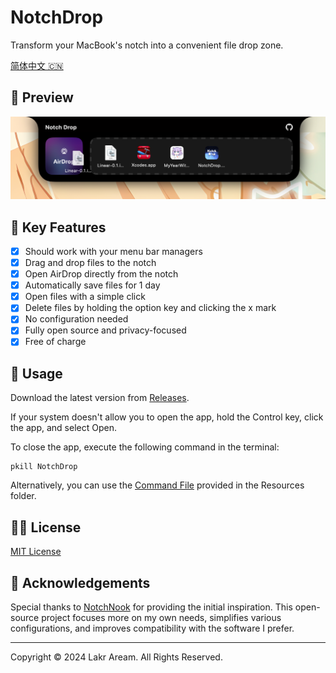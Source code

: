 # NotchDrop

Transform your MacBook's notch into a convenient file drop zone.

[简体中文 🇨🇳](./Resources/i18n/zh-Hans/README.md)

## 👀 Preview

![Screenshot](./Resources/截屏2024-07-08%2003.14.34.png)

## 🌟 Key Features

- [x] Should work with your menu bar managers
- [x] Drag and drop files to the notch
- [x] Open AirDrop directly from the notch
- [x] Automatically save files for 1 day
- [x] Open files with a simple click
- [x] Delete files by holding the option key and clicking the x mark
- [x] No configuration needed
- [x] Fully open source and privacy-focused
- [x] Free of charge

## 🚀 Usage

Download the latest version from [Releases](https://github.com/Lakr233/NotchDrop/releases).

If your system doesn't allow you to open the app, hold the Control key, click the app, and select Open.

To close the app, execute the following command in the terminal:

```shell
pkill NotchDrop
```

Alternatively, you can use the [Command File](./Resources/KillNotchDrop.command) provided in the Resources folder.

## 🧑‍⚖️ License

[MIT License](./LICENSE)

## 🥰 Acknowledgements

Special thanks to [NotchNook](https://lo.cafe/notchnook) for providing the initial inspiration. This open-source project focuses more on my own needs, simplifies various configurations, and improves compatibility with the software I prefer.

---

Copyright © 2024 Lakr Aream. All Rights Reserved.